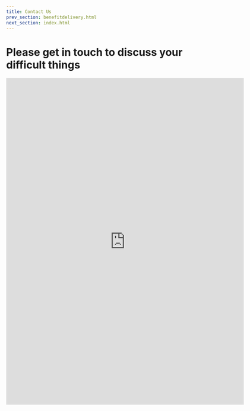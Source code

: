 ```yaml
---
title: Contact Us
prev_section: benefitdelivery.html
next_section: index.html
---
```


Please get in touch to discuss your **difficult things**
==============

<iframe src="https://docs.google.com/forms/d/e/1FAIpQLSfZQnco7noob6AKeZdBALCMdwe3oYTV-201Sx3Gq-y6GapicQ/viewform?usp=sf_link" width="640" height="879" frameborder="0" marginheight="0" marginwidth="0">Loading…</iframe>
